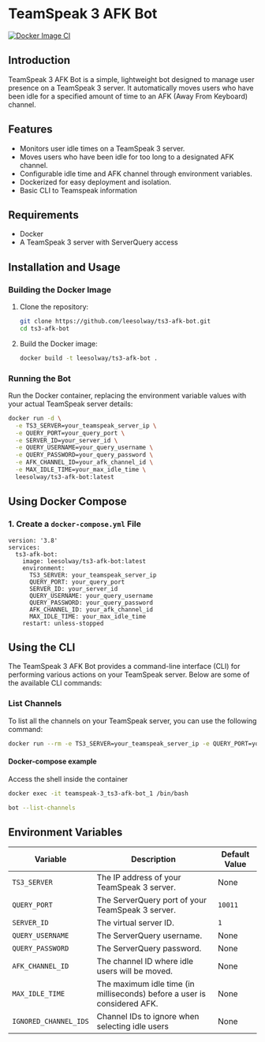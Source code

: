 # TeamSpeak 3 AFK Bot

[![Docker Image CI](https://github.com/leesolway/ts3-afk-bot/actions/workflows/docker-publish.yml/badge.svg?branch=main)](https://github.com/leesolway/ts3-afk-bot/actions/workflows/docker-publish.yml)

## Introduction
TeamSpeak 3 AFK Bot is a simple, lightweight bot designed to manage user presence on a TeamSpeak 3 server. It automatically moves users who have been idle for a specified amount of time to an AFK (Away From Keyboard) channel.

## Features
- Monitors user idle times on a TeamSpeak 3 server.
- Moves users who have been idle for too long to a designated AFK channel.
- Configurable idle time and AFK channel through environment variables.
- Dockerized for easy deployment and isolation.
- Basic CLI to Teamspeak information

## Requirements
- Docker
- A TeamSpeak 3 server with ServerQuery access

## Installation and Usage

### Building the Docker Image
1. Clone the repository:
    ```bash
    git clone https://github.com/leesolway/ts3-afk-bot.git
    cd ts3-afk-bot
    ```
2. Build the Docker image:
    ```bash
    docker build -t leesolway/ts3-afk-bot .
    ```

### Running the Bot
Run the Docker container, replacing the environment variable values with your actual TeamSpeak server details:
```bash
docker run -d \
  -e TS3_SERVER=your_teamspeak_server_ip \
  -e QUERY_PORT=your_query_port \
  -e SERVER_ID=your_server_id \
  -e QUERY_USERNAME=your_query_username \
  -e QUERY_PASSWORD=your_query_password \
  -e AFK_CHANNEL_ID=your_afk_channel_id \
  -e MAX_IDLE_TIME=your_max_idle_time \
  leesolway/ts3-afk-bot:latest
```

## Using Docker Compose

### 1. Create a `docker-compose.yml` File

```
version: '3.8'
services:
  ts3-afk-bot:
    image: leesolway/ts3-afk-bot:latest
    environment:
      TS3_SERVER: your_teamspeak_server_ip
      QUERY_PORT: your_query_port
      SERVER_ID: your_server_id
      QUERY_USERNAME: your_query_username
      QUERY_PASSWORD: your_query_password
      AFK_CHANNEL_ID: your_afk_channel_id
      MAX_IDLE_TIME: your_max_idle_time
    restart: unless-stopped
```

## Using the CLI

The TeamSpeak 3 AFK Bot provides a command-line interface (CLI) for performing various actions on your TeamSpeak server. Below are some of the available CLI commands:

### List Channels

To list all the channels on your TeamSpeak server, you can use the following command:

```bash
docker run --rm -e TS3_SERVER=your_teamspeak_server_ip -e QUERY_PORT=your_query_port -e QUERY_USERNAME=your_query_username -e QUERY_PASSWORD=your_query_password leesolway/ts3-afk-bot list-channels
```

#### Docker-compose example

Access the shell inside the container

```bash
docker exec -it teamspeak-3_ts3-afk-bot_1 /bin/bash
```

```bash
bot --list-channels
```
## Environment Variables

| Variable        | Description                                          | Default Value |
|-----------------|------------------------------------------------------|---------------|
| `TS3_SERVER`    | The IP address of your TeamSpeak 3 server.           | None          |
| `QUERY_PORT`    | The ServerQuery port of your TeamSpeak 3 server.     | `10011`       |
| `SERVER_ID`     | The virtual server ID.                               | `1`           |
| `QUERY_USERNAME`| The ServerQuery username.                            | None          |
| `QUERY_PASSWORD`| The ServerQuery password.                            | None          |
| `AFK_CHANNEL_ID`| The channel ID where idle users will be moved.       | None          |
| `MAX_IDLE_TIME` | The maximum idle time (in milliseconds) before a user is considered AFK. | None  |
| `IGNORED_CHANNEL_IDS` | Channel IDs to ignore when selecting idle users | None         |

